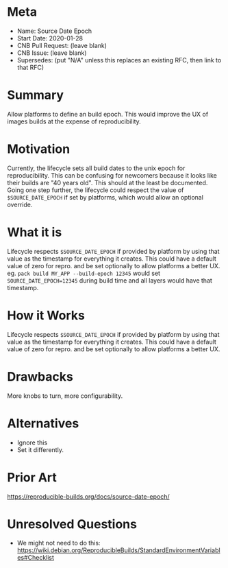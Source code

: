 # Meta
[meta]: #meta
- Name: Source Date Epoch
- Start Date: 2020-01-28
- CNB Pull Request: (leave blank)
- CNB Issue: (leave blank)
- Supersedes: (put "N/A" unless this replaces an existing RFC, then link to that RFC)

# Summary
[summary]: #summary

Allow platforms to define an build epoch. This would improve the UX of images builds at the expense of reproducibility.

# Motivation
[motivation]: #motivation

Currently, the lifecycle sets all build dates to the unix epoch for reproducibility. This can be confusing for newcomers because it looks like their builds are "40 years old". This should at the least be documented. Going one step further, the lifecycle could respect the value of `$SOURCE_DATE_EPOCH` if set by platforms, which would allow an optional override.

# What it is
[what-it-is]: #what-it-is

Lifecycle respects `$SOURCE_DATE_EPOCH` if provided by platform by using that value as the timestamp for everything it creates. This could have a default value of zero for repro. and be set optionally to allow platforms a better UX. eg. `pack build MY_APP --build-epoch 12345` would set `SOURCE_DATE_EPOCH=12345` during build  time and all layers would have that timestamp.

# How it Works
[how-it-works]: #how-it-works

Lifecycle respects `$SOURCE_DATE_EPOCH` if provided by platform by using that value as the timestamp for everything it creates. This could have a default value of zero for repro. and be set optionally to allow platforms a better UX.

# Drawbacks
[drawbacks]: #drawbacks

More knobs to turn, more configurability.

# Alternatives
[alternatives]: #alternatives

- Ignore this
- Set it differently.

# Prior Art
[prior-art]: #prior-art

https://reproducible-builds.org/docs/source-date-epoch/

# Unresolved Questions
[unresolved-questions]: #unresolved-questions

- We might not need to do this: https://wiki.debian.org/ReproducibleBuilds/StandardEnvironmentVariables#Checklist
